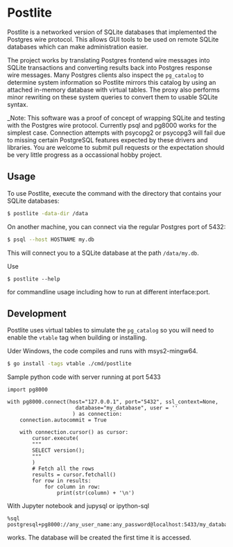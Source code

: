 Postlite
========

Postlite is a networked version of SQLite databases that implemented the
Postgres wire protocol. This allows GUI tools to be used on remote SQLite
databases which can make administration easier.

The project works by translating Postgres frontend wire messages into SQLite
transactions and converting results back into Postgres response wire messages.
Many Postgres clients also inspect the `pg_catalog` to determine system
information so Postlite mirrors this catalog by using an attached in-memory
database with virtual tables. The proxy also performs minor rewriting on these
system queries to convert them to usable SQLite syntax.

_Note: This software was a proof of concept of wrapping SQLite and testing with 
the Postgres wire protocol. Currently psql and pg8000 works for the simplest case. 
Connection attempts with psycopg2 or psycopg3 will fail due to missing certain
PostgreSQL features expected by these drivers and libraries. You are welcome 
to submit pull requests or the expectation should be very little progress 
as a occassional hobby project. 

## Usage

To use Postlite, execute the command with the directory that contains your
SQLite databases:

```sh
$ postlite -data-dir /data
```

On another machine, you can connect via the regular Postgres port of 5432:

```sh
$ psql --host HOSTNAME my.db
```

This will connect you to a SQLite database at the path `/data/my.db`.

Use
```
$ postlite --help
```
for commandline usage including how to run at different interface:port.


## Development

Postlite uses virtual tables to simulate the `pg_catalog` so you will need to
enable the `vtable` tag when building or installing.

Uder Windows, the code compiles and runs with msys2-mingw64.

```sh
$ go install -tags vtable ./cmd/postlite
```

Sample python code with server running at port 5433
```
import pg8000

with pg8000.connect(host="127.0.0.1", port="5432", ssl_context=None, 
                      database="my_database", user = ''
                     ) as connection:
    connection.autocommit = True
    
    with connection.cursor() as cursor:
        cursor.execute(
        """
        SELECT version();
        """
        )        
        # Fetch all the rows
        results = cursor.fetchall()
        for row in results:
            for column in row:
                print(str(column) + '\n')

```

With Jupyter notebook and jupysql or ipython-sql

```
%sql postgresql+pg8000://any_user_name:any_password@localhost:5433/my_database
```
works. The database will be created the first time it is accessed.
